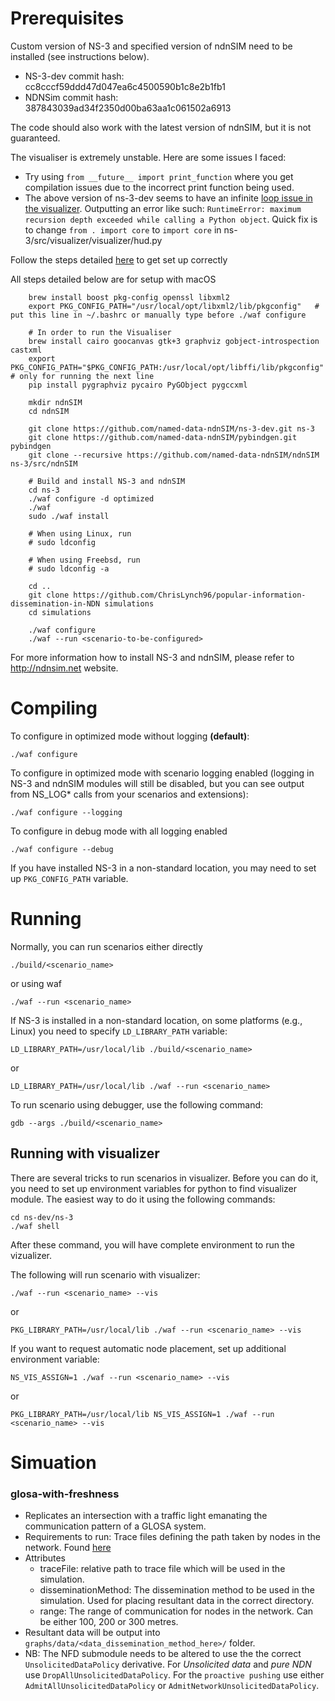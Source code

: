 Prerequisites
=============

Custom version of NS-3 and specified version of ndnSIM need to be installed (see instructions below).

- NS-3-dev commit hash: cc8cccf59ddd47d047ea6c4500590b1c8e2b1fb1
- NDNSim commit hash: 387843039ad34f2350d00ba63aa1c061502a6913

The code should also work with the latest version of ndnSIM, but it is not guaranteed.

The visualiser is extremely unstable. Here are some issues I faced:

- Try using `from __future__ import print_function` where you get compilation issues due to the incorrect print function being used.
- The above version of ns-3-dev seems to have an infinite [loop issue in the visualizer](https://github.com/named-data-ndnSIM/ndnSIM/issues/93). Outputting an error like such: `RuntimeError: maximum recursion depth exceeded while calling a Python object`. Quick fix is to change `from . import core` to `import core` in ns-3/src/visualizer/visualizer/hud.py

Follow the steps detailed [here](https://ndnsim.net/current/getting-started.html) to get set up correctly

All steps detailed below are for setup with macOS
```
    brew install boost pkg-config openssl libxml2
    export PKG_CONFIG_PATH="/usr/local/opt/libxml2/lib/pkgconfig"   # put this line in ~/.bashrc or manually type before ./waf configure

    # In order to run the Visualiser
    brew install cairo goocanvas gtk+3 graphviz gobject-introspection castxml
    export PKG_CONFIG_PATH="$PKG_CONFIG_PATH:/usr/local/opt/libffi/lib/pkgconfig"  # only for running the next line
    pip install pygraphviz pycairo PyGObject pygccxml

    mkdir ndnSIM
    cd ndnSIM

    git clone https://github.com/named-data-ndnSIM/ns-3-dev.git ns-3
    git clone https://github.com/named-data-ndnSIM/pybindgen.git pybindgen
    git clone --recursive https://github.com/named-data-ndnSIM/ndnSIM ns-3/src/ndnSIM

    # Build and install NS-3 and ndnSIM
    cd ns-3
    ./waf configure -d optimized
    ./waf
    sudo ./waf install

    # When using Linux, run
    # sudo ldconfig

    # When using Freebsd, run
    # sudo ldconfig -a

    cd ..
    git clone https://github.com/ChrisLynch96/popular-information-dissemination-in-NDN simulations
    cd simulations

    ./waf configure
    ./waf --run <scenario-to-be-configured>
```

For more information how to install NS-3 and ndnSIM, please refer to http://ndnsim.net website.

Compiling
=========

To configure in optimized mode without logging **(default)**:

    ./waf configure

To configure in optimized mode with scenario logging enabled (logging in NS-3 and ndnSIM modules will still be disabled,
but you can see output from NS_LOG* calls from your scenarios and extensions):

    ./waf configure --logging

To configure in debug mode with all logging enabled

    ./waf configure --debug

If you have installed NS-3 in a non-standard location, you may need to set up ``PKG_CONFIG_PATH`` variable.

Running
=======

Normally, you can run scenarios either directly

    ./build/<scenario_name>

or using waf

    ./waf --run <scenario_name>

If NS-3 is installed in a non-standard location, on some platforms (e.g., Linux) you need to specify ``LD_LIBRARY_PATH`` variable:

    LD_LIBRARY_PATH=/usr/local/lib ./build/<scenario_name>

or

    LD_LIBRARY_PATH=/usr/local/lib ./waf --run <scenario_name>

To run scenario using debugger, use the following command:

    gdb --args ./build/<scenario_name>

Running with visualizer
-----------------------

There are several tricks to run scenarios in visualizer.  Before you can do it, you need to set up environment variables for python to find visualizer module.  The easiest way to do it using the following commands:

    cd ns-dev/ns-3
    ./waf shell

After these command, you will have complete environment to run the vizualizer.

The following will run scenario with visualizer:

    ./waf --run <scenario_name> --vis

or

    PKG_LIBRARY_PATH=/usr/local/lib ./waf --run <scenario_name> --vis

If you want to request automatic node placement, set up additional environment variable:

    NS_VIS_ASSIGN=1 ./waf --run <scenario_name> --vis

or

    PKG_LIBRARY_PATH=/usr/local/lib NS_VIS_ASSIGN=1 ./waf --run <scenario_name> --vis

Simuation
=====================

### glosa-with-freshness

- Replicates an intersection with a traffic light emanating the communication pattern of a GLOSA system.
- Requirements to run: Trace files defining the path taken by nodes in the network. Found [here](./scenarios/trace-files)
- Attributes
    - traceFile: relative path to trace file which will be used in the simulation.
    - disseminationMethod: The dissemination method to be used in the simulation. Used for placing resultant data in the correct directory.
    - range: The range of communication for nodes in the network. Can be either 100, 200 or 300 metres.
- Resultant data will be output into ```graphs/data/<data_dissemination_method_here>/``` folder.
- NB: The NFD submodule needs to be altered to use the the correct ```UnsolicitedDataPolicy``` derivative. For *Unsolicited data* and *pure NDN* use ```DropAllUnsolicitedDataPolicy```. For the `proactive pushing` use either ```AdmitAllUnsolicitedDataPolicy``` or ```AdmitNetworkUnsolicitedDataPolicy```.
